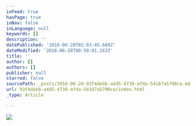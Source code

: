 ```yaml
---
inFeed: true
hasPage: true
inNav: false
inLanguage: null
keywords: []
description: ''
datePublished: '2016-06-28T02:03:45.689Z'
dateModified: '2016-06-28T00:50:01.163Z'
title: ''
author: []
authors: []
publisher: null
starred: false
sourcePath: _posts/2016-06-28-93f4debb-a4d5-4738-afda-54187a5790ca.md
url: 93f4debb-a4d5-4738-afda-54187a5790ca/index.html
_type: Article

---
```

![](https://the-grid-user-content.s3-us-west-2.amazonaws.com/b2480b3a-4b7f-459e-9c42-4b090cb2b8f5.jpg)